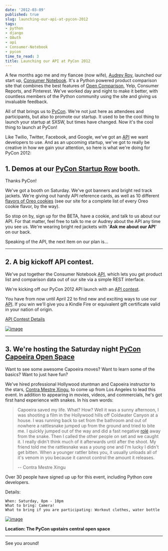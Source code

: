 ```yaml
---
date: '2012-03-09'
published: true
slug: launching-our-api-at-pycon-2012
tags:
- python
- django
- OAuth
- api
- Consumer-Notebook
- pycon
time_to_read: 3
title: Launching our API at PyCon 2012
---
```


A few months ago me and my fiancee (now wife), [Audrey Roy](https://audrey.roygreenfeld.com/),
launched our start up, [Consumer Notebook](http://consumernotebook.com).
It's a Python powered product comparison site that combines the best
features of [Open Comparison](http://opencomparison.org), Yelp, Consumer
Reports, and Pinterest. We've worked day and night to make it better,
with countless members of the Python community using the site and giving
us invaluable feedback.

All of that brings us to [PyCon](http://us.pycon.org/2012/). We're not
just here as attendees and participants, but also to promote our
startup. It used to be the cool thing to launch your startup at SXSW,
but times have changed. Now it's the cool thing to launch at PyCon!

Like Twilio, Twitter, Facebook, and Google, we've got an
[API](http://api.consumernotebook.com) we want developers to use. And as
an upcoming startup, we've got to really be creative in how we gain
your attention, so here is what we're doing for PyCon 2012:

## 1. Demos at our [PyCon Startup Row](https://us.pycon.org/2012/community/openspaces/capoeira/) booth.

Thanks PyCon!

We've got a booth on Saturday. We've got banners and bright red track
jackets. We're giving out handy API reference cards, as well as 10
different [flavors of Oreo
cookies](http://consumernotebook.com/lists/audreyr/list-of-oreo-cookie-flavors/)
(see our site for a complete list of every Oreo cookie flavor, by the
way).

So stop on by, sign up for the BETA, have a cookie, and talk to us about
our API. For that matter, feel free to talk to me or Audrey about the
API any time you see us. We're wearing bright red jackets with '**Ask
me about our API**' on our back.

Speaking of the API, the next item on our plan is...

------------------------------------------------------------------------

## 2. A big kickoff API contest.


We've put together the Consumer Notebook
[API](http://api.consumernotebook.com), which lets you get product list
and comparison data out of our site via a simple REST interface.

We're kicking off our PyCon 2012 API launch with an [API
contest](http://developers.consumernotebook.com/contest.html).

You have from now until April 22 to find new and exciting ways to use
our [API](http://api.consumernotebook.com). If you win we'll give you a
Kindle Fire or equivalent gift certificate valid in your nation of
origin.

[API Contest
Details](http://developers.consumernotebook.com/contest.html)

[![image](images/6821231296_d0670e84b7_m.jpg)](http://www.flickr.com/photos/pydanny/6821231296/sizes/m/in/photostream/)

------------------------------------------------------------------------

## 3. We're hosting the Saturday night [PyCon Capoeira Open Space](https://us.pycon.org/2012/community/openspaces/capoeira/)

Want to see some awesome Capoeira moves? Want to learn some of the
basics? Want to just have fun?

We've hired professional Hollywood stuntman and Capoeira instructor to
the stars, [Contra Mestre Xingu](http://valleycapoeira.com/?page_id=7),
to come up from Los Angeles to lead this event. In addition to appearing
in movies, videos, and commercials, he's got first hand experience with
snakes. In his own words:

> Capoeira saved my life. What? How? Well it was a sunny afternoon, I
> was shooting a film in the Hollywood hills off Coldwater Canyon at a
> house. I was running back to set from the bathroom and out of nowhere
> a rattlesnake jumped up from the ground and tried to bite me. I
> quickly jumped out of the way and did a fast negative
> [rolé](http://en.wikipedia.org/wiki/List_of_capoeira_techniques#Rol.C3.AA)
> away from the snake. Then I called the other people on set and we
> caught it. I really didn't think much of it afterwards until after
> the shoot. My friend told me the rattlesnake was a young one and I'm
> lucky I didn't get bitten. When a younger rattler bites you, it
> usually unloads all of it's venom in you because it cannot control
> the amount it releases.
>
> -- Contra Mestre Xingu

Over 30 people have signed up up for this event, including Python core
developers.

Details:

    When: Saturday, 8pm - 10pm
    What to bring: Camera!
    What to bring if you are participating: Workout clothes, water bottle

[![image](images/6821195620_2b7870a39c_m.jpg)](http://www.flickr.com/photos/pydanny/6821195620/sizes/s/in/photostream/)

**Location: The PyCon upstairs central open space**

------------------------------------------------------------------------

See you around!
